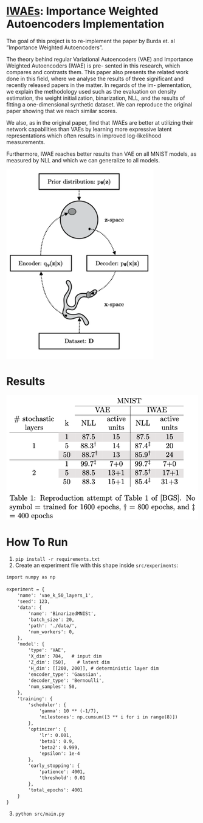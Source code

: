 # [IWAEs](report.pdf): Importance Weighted Autoencoders Implementation
The goal of this project is to re-implement the paper by Burda et. al ”Importance Weighted Autoencoders”.

The theory behind regular Variational Autoencoders (VAE) and Importance Weighted Autoencoders (IWAE) is pre-
sented in this research, which compares and contrasts them. This paper also presents the related work done in this
field, where we analyse the results of three significant and recently released papers in the matter. In regards of the im-
plementation, we explain the methodology used such as the evaluation on density estimation, the weight initialization,
binarization, NLL, and the results of fitting a one-dimensional synthetic dataset. We can reproduce the original paper
showing that we reach similar scores. 

We also, as in the original paper, find that IWAEs are better at utilizing their
network capabilities than VAEs by learning more expressive latent representations which often results in improved
log-likelihood measurements. 

Furthermore, IWAE reaches better results than VAE on all MNIST models, as measured
by NLL and which we can generalize to all models.

<img src="img/diagram.png" alt="diagram" height="500" />

# Results
![](img/results.png)

# How To Run
1. ``pip install -r requirements.txt``
2. Create an experiment file with this shape inside ``src/experiments``:
```
import numpy as np

experiment = {
    'name': 'vae_k_50_layers_1',
    'seed': 123,
    'data': {
        'name': 'BinarizedMNISt',
        'batch_size': 20,
        'path': './data/',
        'num_workers': 0,
    },
    'model': {
        'type': 'VAE',
        'X_dim': 784,   # input dim
        'Z_dim': [50],    # latent dim
        'H_dim': [[200, 200]], # deterministic layer dim
        'encoder_type': 'Gaussian',
        'decoder_type': 'Bernoulli',
        'num_samples': 50,
    },
    'training': {
        'scheduler': {
            'gamma': 10 ** (-1/7),
            'milestones': np.cumsum([3 ** i for i in range(8)])
        },
        'optimizer': {
            'lr': 0.001,
            'beta1': 0.9,
            'beta2': 0.999,
            'epsilon': 1e-4
        },
        'early_stopping': {
            'patience': 4001,
            'threshold': 0.01
        },
        'total_epochs': 4001
    }
}
```
3. ``python src/main.py``
